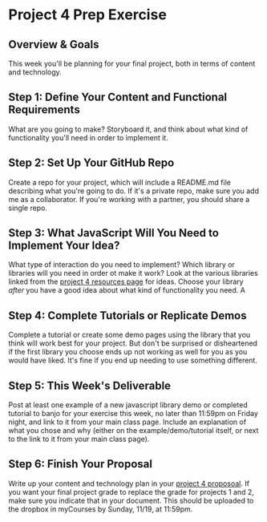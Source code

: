 # Project 4 Prep Exercise 

## Overview & Goals
This week you'll be planning for your final project, both in terms of content and technology. 

## Step 1: Define Your Content and Functional Requirements
What are you going to make? Storyboard it, and think about what kind of functionality you'll need in order to implement it. 

## Step 2: Set Up Your GitHub Repo
Create a repo for your project, which will include a README.md file describing what you're going to do. If it's a private repo, make sure you add me as a collaborator. If you're working with a partner, you should share a single repo. 

## Step 3: What JavaScript Will You Need to Implement Your Idea?
What type of interaction do you need to implement? Which library or libraries will you need in order ot make it work? Look at the various libraries linked from the [project 4 resources page](../../projects/project4-resources.md) for ideas. Choose your library *after* you have a good idea about what kind of functionality you need. A

## Step 4: Complete Tutorials or Replicate Demos
Complete a tutorial or create some demo pages using the library that you think will work best for your project. But don't be surprised or disheartened if the first library you choose ends up not working as well for you as you would have liked. It's fine if you end up needing to use something different. 

## Step 5: This Week's Deliverable
Post at least one example of a new javascript library demo or completed tutorial to banjo for your exercise this week, no later than 11:59pm on Friday night, and link to it from your main class page. Include an explanation of what you chose and why (either on the example/demo/tutorial itself, or next to the link to it from your main class page).  

## Step 6: Finish Your Proposal
Write up your content and technology plan in your [project 4 proposoal](https://github.com/LawleyFall2017/230-fall2017/blob/master/projects/project4.md). If you want your final project grade to replace the grade for projects 1 and 2, make sure you indicate that in your document. This should be uploaded to the dropbox in myCourses by Sunday, 11/19, at 11:59pm. 
